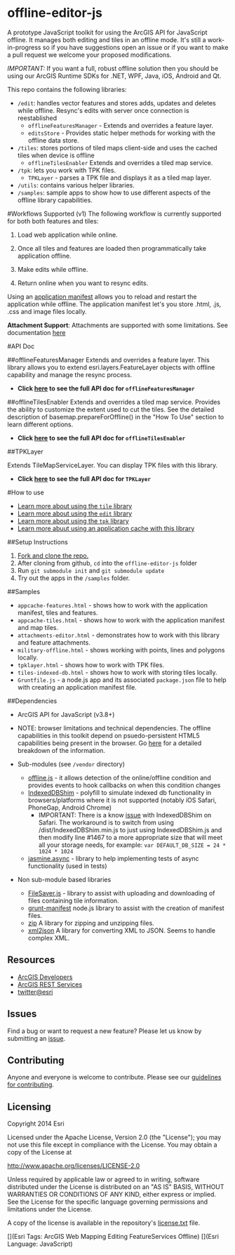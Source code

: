 offline-editor-js
=================

A prototype JavaScript toolkit for using the ArcGIS API for JavaScript offline. It manages both editing and tiles in an offline mode. It's still a work-in-progress so if you have suggestions open an issue or if you want to make a pull request we welcome your proposed modifications. 

*IMPORTANT:* If you want a full, robust offline solution then you should be using our ArcGIS Runtime SDKs for .NET, WPF, Java, iOS, Android and Qt.

This repo contains the following libraries:

- `/edit`: handles vector features and stores adds, updates and deletes while offline. Resync's edits with server once connection is reestablished
   * `offlineFeaturesManager` - Extends and overrides a feature layer.
   * `editsStore` - Provides static helper methods for working with the offline data store.
- `/tiles`: stores portions of tiled maps client-side and uses the cached tiles when device is offline
   * `offlineTilesEnabler` Extends and overrides a tiled map service.
- `/tpk`: lets you work with TPK files.
   * `TPKLayer` - parses a TPK file and displays it as a tiled map layer.
- `/utils`: contains various helper libraries.
- `/samples`: sample apps to show how to use different aspects of the offline library capabilities.

#Workflows Supported (v1)
The following workflow is currently supported for both both features and tiles:

1) Load web application while online.
 
2) Once all tiles and features are loaded then programmatically take application offline. 

3) Make edits while offline.

4) Return online when you want to resync edits.

Using an [application manifest](https://developer.mozilla.org/en-US/docs/HTML/Using_the_application_cache) allows you to reload and restart the application while offline. The application manifest let's you store .html, .js, .css and image files locally.

__Attachment Support__: Attachments are supported with some limitations. See documentation [here](./doc/attachments.md)


#API Doc

##offlineFeaturesManager
Extends and overrides a feature layer. This library allows you to extend esri.layers.FeatureLayer objects with offline capability and manage the resync process.

* __Click [here](doc/offlinefeaturesmanager.md) to see the full API doc for `offlineFeaturesManager`__

 
##offlineTilesEnabler
Extends and overrides a tiled map service. Provides the ability to customize the extent used to cut the tiles. See the detailed description of basemap.prepareForOffline() in the "How To Use" section to learn different options.

* __Click [here](doc/offlinetilesenabler.md) to see the full API doc for `offlineTilesEnabler`__ 

##TPKLayer

Extends TileMapServiceLayer. You can display TPK files with this library.

* __Click [here](doc/tpklayer.md) to see the full API doc for `TPKLayer`__ 

#How to use

* [Learn more about using the `tile` library](doc/howtousetiles.md)
* [Learn more about using the `edit` library](doc/howtouseeditlibrary.md)
* [Learn more about using the `tpk` library](doc/howtousetpklibrary.md)
* [Learn more abuut using an application cache with this library](doc/howtouseappcache.md)


##Setup Instructions

1. [Fork and clone the repo.](https://help.github.com/articles/fork-a-repo)
2. After cloning from github, `cd` into the `offline-editor-js` folder
3. Run `git submodule init` and `git submodule update`
4. Try out the apps in the `/samples` folder.


##Samples
* `appcache-features.html` - shows how to work with the application manifest, tiles and features.
* `appcache-tiles.html` - shows how to work with the application manifest and map tiles.
* `attachments-editor.html` - demonstrates how to work with this library and feature attachments.
* `military-offline.html` - shows working with points, lines and polygons locally.
* `tpklayer.html` - shows how to work with TPK files.
* `tiles-indexed-db.html` - shows how to work with storing tiles locally.
* `Gruntfile.js` - a node.js app and its associated `package.json` file to help with creating an application manifest file.


##Dependencies

* ArcGIS API for JavaScript (v3.8+)
* NOTE: browser limitations and technical dependencies. The offline capabilities in this toolkit depend on psuedo-persistent HTML5 capabilities being present in the browser. Go [here](doc/dependencies.md) for a detailed breakdown of the information.

* Sub-modules (see `/vendor` directory)

   * [offline.js](https://github.com/hubspot/offline) - it allows detection of the online/offline condition and provides events to hook callbacks on when this condition changes
   * [IndexedDBShim](https://github.com/axemclion/IndexedDBShim) - polyfill to simulate indexed db functionality in browsers/platforms where it is not supported (notably iOS Safari, PhoneGap, Android Chrome)
   		- IMPORTANT: There is a know [issue](https://github.com/axemclion/IndexedDBShim/issues/115) with IndexedDBShim on Safari. The workaround is to switch from using /dist/IndexedDBShim.min.js to just using IndexedDBShim.js and then modify line #1467 to a more appropriate size that will meet all your storage needs, for example: ```var DEFAULT_DB_SIZE = 24 * 1024 * 1024```
   * [jasmine.async](https://github.com/derickbailey/jasmine.async.git) - library to help implementing tests of async functionality (used in tests)

* Non sub-module based libraries
	* [FileSaver.js](https://github.com/Esri/offline-editor-js/blob/master/lib/tiles/README.md) - library to assist with uploading and downloading of files containing tile information.
	* [grunt-manifest](https://github.com/gunta/grunt-manifest) node.js library to assist with the creation of manifest files.
	* [zip](http://gildas-lormeau.github.io/zip.js/) A library for zipping and unzipping files.
	* [xml2json](https://code.google.com/p/x2js/) A library for converting XML to JSON. Seems to handle complex XML. 

## Resources

* [ArcGIS Developers](http://developers.arcgis.com)
* [ArcGIS REST Services](http://resources.arcgis.com/en/help/arcgis-rest-api/)
* [twitter@esri](http://twitter.com/esri)

## Issues

Find a bug or want to request a new feature?  Please let us know by submitting an [issue](https://github.com/Esri/offline-editor-js/issues?state=open).

## Contributing

Anyone and everyone is welcome to contribute. Please see our [guidelines for contributing](https://github.com/esri/contributing).


## Licensing
Copyright 2014 Esri

Licensed under the Apache License, Version 2.0 (the "License");
you may not use this file except in compliance with the License.
You may obtain a copy of the License at

   http://www.apache.org/licenses/LICENSE-2.0

Unless required by applicable law or agreed to in writing, software
distributed under the License is distributed on an "AS IS" BASIS,
WITHOUT WARRANTIES OR CONDITIONS OF ANY KIND, either express or implied.
See the License for the specific language governing permissions and
limitations under the License.

A copy of the license is available in the repository's [license.txt]( license.txt) file.

[](Esri Tags: ArcGIS Web Mapping Editing FeatureServices Offline)
[](Esri Language: JavaScript)


